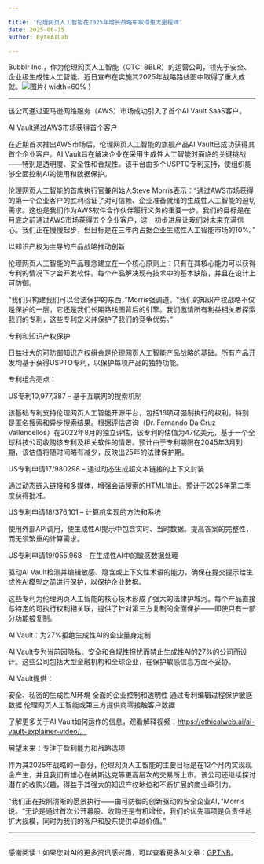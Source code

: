 ```yaml
---

title: '伦理网页人工智能在2025年增长战略中取得重大里程碑'
date: 2025-06-15
author: ByteAILab

---
```


Bubblr Inc.，作为伦理网页人工智能（OTC: BBLR）的运营公司，领先于安全、企业级生成性人工智能，近日宣布在实施其2025年战略路线图中取得了重大成就。![图片](https://ai-techpark.com/wp-content/uploads/Ethical-Web.jpg){ width=60% }

---
该公司通过亚马逊网络服务（AWS）市场成功引入了首个AI Vault SaaS客户。

AI Vault通过AWS市场获得首个客户

在近期首次推出AWS市场后，伦理网页人工智能的旗舰产品AI Vault已成功获得其首个企业客户。AI Vault旨在解决企业在采用生成性人工智能时面临的关键挑战——特别是透明度、安全性和合规性。该平台由多个USPTO专利支持，使组织能够全面控制AI的使用和数据保护。

伦理网页人工智能的首席执行官兼创始人Steve Morris表示：“通过AWS市场获得的第一个企业客户的胜利验证了对可信赖、企业准备就绪的生成性人工智能的迫切需求。这也是我们作为AWS软件合作伙伴履行义务的重要一步。我们的目标是在月底之前通过AWS市场获得五个企业客户，这一初步进展让我们对未来充满信心。我们正在慢慢起步，但目标是在三年内占据企业生成性人工智能市场的10%。”

以知识产权为主导的产品战略推动创新

伦理网页人工智能的产品理念建立在一个核心原则上：只有在其核心能力可以获得专利的情况下才会开发软件。每个产品解决现有技术中的基本缺陷，并且在设计上可防御。

“我们只构建我们可以合法保护的东西，”Morris强调道。“我们的知识产权战略不仅是保护的一层，它还是我们长期路线图背后的引擎。我们邀请所有利益相关者探索我们的专利，这些专利定义并保护了我们的竞争优势。”

专利和知识产权保护

日益壮大的可防御知识产权组合是伦理网页人工智能产品战略的基础。所有产品开发均基于获得USPTO专利，以保护每项产品的独特功能。

专利组合亮点：

US专利10,977,387 – 基于互联网的搜索机制

该基础专利支持伦理网页人工智能开源平台，包括16项可强制执行的权利，特别是匿名搜索和异步搜索结果。根据评估咨询（Dr. Fernando Da Cruz Vallencellos）在2022年8月的独立评估，该专利的估值为47亿美元，基于一个全球科技公司收购该专利及相关软件的情景。预计由于专利期限在2045年3月到期，该估值将随时间略有减少，反映出25年的法律保护期。

US专利申请17/980298 – 通过动态生成超文本链接的上下文封装

通过动态嵌入链接和多媒体，增强会话搜索的HTML输出。预计于2025年第二季度获得批准。

US专利申请18/376,101 – 计算机实现的方法和系统

使用外部API调用，使生成性AI提示中包含实时、当时数据。提高答案的完整性，而无须繁重的计算需求。

US专利申请19/055,968 – 在生成性AI中的敏感数据处理

驱动AI Vault检测并编辑敏感、隐含或上下文性术语的能力，确保在提交提示给生成性AI模型之前进行保护，以保护企业数据。

这些专利为伦理网页人工智能的核心技术形成了强大的法律护城河。每个产品直接与特定的可执行权利相关联，提供了针对第三方复制的全面保护——即使只有一部分功能被复制。

AI Vault：为27%拒绝生成性AI的企业量身定制

AI Vault专为当前因隐私、安全和合规性担忧而禁止生成性AI的27%的公司而设计。这些公司包括大型金融机构和全球企业，在保护敏感信息方面不妥协。

AI Vault提供：

安全、私密的生成性AI环境
全面的企业控制和透明性
通过专利编辑过程保护敏感数据
伦理网页人工智能或第三方提供商零接触客户数据

了解更多关于AI Vault如何运作的信息，观看解释视频：https://ethicalweb.ai/ai-vault-explainer-video/。

展望未来：专注于盈利能力和战略选项

作为其2025年战略的一部分，伦理网页人工智能的主要目标是在12个月内实现现金产生，并且我们有雄心在纳斯达克等更高层次的交易所上市。该公司还继续探讨潜在的收购兴趣，得益于其强大的知识产权地位和不断扩展的商业牵引力。

“我们正在按照清晰的愿景执行——由可防御的创新驱动的安全企业AI，”Morris说。“无论是通过首次公开募股、收购还是有机增长，我们的优先事项是负责任地扩大规模，同时为我们的客户和股东提供卓越价值。”

---
---
感谢阅读！如果您对AI的更多资讯感兴趣，可以查看更多AI文章：[GPTNB](https://gptnb.com)。